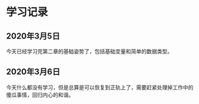 # 学习记录

2020年3月5日
-------------
今天已经学习完第二章的基础姿势了，包括基础变量和简单的数据类型。

2020年3月6日
--------------
今天什么都没有学习，但是总算是可以恢复到正轨上了，需要赶紧处理掉工作中的傻瓜事情，回归内心的和谐。